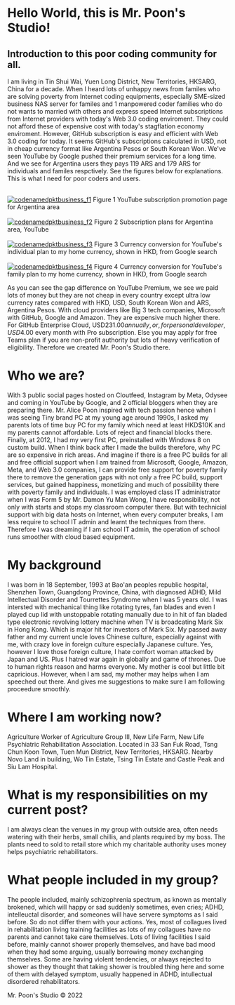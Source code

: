 # Hello World, this is Mr. Poon's Studio!

## Introduction to this poor coding community for all.

I am living in Tin Shui Wai, Yuen Long District, New Territories, HKSARG, China for a decade. When I heard lots of unhappy news from familes who are solving poverty from Internet coding equipments, especially SME-sized business NAS server for familes and 1 manpowered coder families who do not wants to married with others and express speed Internet subscriptions from Internet providers with today's Web 3.0 coding enviroment. They could not afford these of expensive cost with today's stagflation economy enviroment.
However, GitHub subscription is easy and efficient with Web 3.0 coding for today. It seems GitHub's subscriptions calculated in USD, not in cheap currency format like Argentina Pesos or South Korean Won.
We've seen YouTube by Google pushed their premium services for a long time. And we see for Argentina users they pays 119 ARS and 179 ARS for individuals and familes respctively. See the figures below for explanations. This is what I need for poor coders and users.

<!-- MPS_INTROPAGE:BEGIN FIGURE SECTION -->
<div align="left">

<br>[![codenamedpktbusiness_f1](https://raw.githubusercontent.com/codenamedpktbusiness/.github/main/bin/pictures/yt.promo.page.ars.jpg)](#readme)
Figure 1 YouTube subscription promotion page for Argentina area</br>
<br>[![codenamedpktbusiness_f2](https://raw.githubusercontent.com/codenamedpktbusiness/.github/main/bin/pictures/yt.red.plans.ars.jpg)](#readme)
Figure 2 Subscription plans for Argentina area, YouTube</br>
<br>[![codenamedpktbusiness_f3](https://raw.githubusercontent.com/codenamedpktbusiness/.github/main/bin/pictures/yt.red.individual.ars.hkd.jpg)](#readme)
Figure 3 Currency conversion for YouTube's individual plan to my home currency, shown in HKD, from Google search</br>
<br>[![codenamedpktbusiness_f4](https://raw.githubusercontent.com/codenamedpktbusiness/.github/main/bin/pictures/yt.red.family.ars.hkd.jpg)](#readme)
Figure 4 Currency conversion for YouTube's family plan to my home currency, shown in HKD, from Google search</br>

</div>
<!-- MPS_INTROPAGE:END FIGURE SECTION -->

As you can see the gap difference on YouTube Premium, we see we paid lots of money but they are not cheap in every country except ultra low currency rates compared with HKD, USD, South Korean Won and ARS, Argentina Pesos. With cloud providers like Big 3 tech companies, Microsoft with GitHub, Google and Amazon.
They are expensive much higher there. For GitHub Enterprise Cloud, USD$231.00 annually, or, for personal developer, USD$4.00 every month with Pro subscription. Else you may apply for free Teams plan if you are non-profit authority but lots of heavy verification of eligibility.
Therefore we created Mr. Poon's Studio there.

# Who we are?
With 3 public social pages hosted on Cloutfeed, Instagram by Meta, Odysee and coming in YouTube by Google, and 2 official bloggers when they are preparing there. Mr. Alice Poon inspired with tech passion hence when I was seeing Tiny brand PC at my young age around 1990s, I asked my parents lots of time buy PC for my family which need at least HKD$10K and my parents cannot affordable. Lots of reject and financial blocks there. Finally, at 2012, I had my very first PC, preinstalled with Windows 8 on custom build.
When I think back after I made the builds therefore, why PC are so expensive in rich areas. And imagine if there is a free PC builds for all and free official support when I am trained from Microsoft, Google, Amazon, Meta, and Web 3.0 companies, I can provide free support for poverty family there to remove the generation gaps with not only a free PC build, support services, but gained happiness, monetizing and much of possibility there with poverty family and individuals.
I was employed class IT administrator when I was Form 5 by Mr. Damon Yu Man Wong, I have responsibility, not only with starts and stops my classroom computer there. But with technicial support with big data hosts on Internet, when every computer breaks, I am less require to school IT admin and learnt the techniques from there. 
Therefore I was dreaming if I am school IT admin, the operation of school runs smoother with cloud based equipment.

# My background
I was born in 18 September, 1993 at Bao'an peoples republic hospital, Shenzhen Town, Guangdong Province, China, with diagnosed ADHD, Mild Intellectual Disorder and Tourrettes Syndrome when I was 5 years old.
I was intersted with mechanical thing like rotating tyres, fan blades and even I played cup lid with unstoppable rotating manually due to in hit of fan bladed type electronic revolving lottery machine when TV is broadcating Mark Six in Hong Kong. Which is major hit for investors of Mark Six.
My passed away father and my current uncle loves Chinese culture, especially against with me, with crazy love in foreign culture especially Japanese culture. Yes, however I love those foreign culture, I hate comfort woman attacked by Japan and US. Plus I hatred war again in globally and game of thrones. Due to human rights reason and harms everyone.
My mother is cool but little bit capricious. However, when I am sad, my mother may helps when I am speeched out there. And gives me suggestions to make sure I am following proceedure smoothly.

# Where I am working now?
Agriculture Worker of Agriculture Group III, New Life Farm, New Life Psychiatric Rehabilitation Association. Located in 33 San Fuk Road, Tsng Chun Koon Town, Tuen Mun District, New Territories, HKSARG. Nearby Novo Land in building, Wo Tin Estate, Tsing Tin Estate and Castle Peak and Siu Lam Hospital.

# What is my responsibilities on my current post?
I am always clean the venues in my group with outside area, often needs watering with their herbs, small chillis, and plants required by my boss. The plants need to sold to retail store which my charitable authority uses money helps psychiatric rehabilitators.

# What people included in my group?
The people included, mainly schizophrenia spectrum, as known as mentally brokened, which will happy or sad suddenly sometimes, even cries; ADHD, intelleuctal disorder, and someones will have servere symptoms as I said before. So do not differ them with your actions. Yes, most of collagues lived in rehabilitation living training facilities as lots of my collagues have no parents and cannot take care themselves. Lots of living facilities I said before, mainly cannot shower properly themselves, and have bad mood when they had some arguing, usually borrowing money exchanging themselves.
Some are having violent tendencies, or always rejected to shower as they thought that taking shower is troubled thing here and some of them with delayed symptom, usually happened in ADHD, intullectual disordered rehabilitators.

Mr. Poon's Studio © 2022
